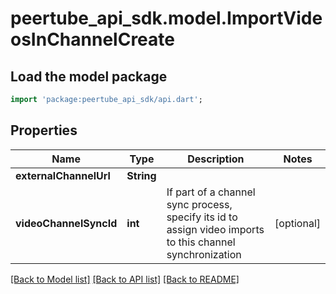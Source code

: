 # peertube_api_sdk.model.ImportVideosInChannelCreate

## Load the model package
```dart
import 'package:peertube_api_sdk/api.dart';
```

## Properties
Name | Type | Description | Notes
------------ | ------------- | ------------- | -------------
**externalChannelUrl** | **String** |  | 
**videoChannelSyncId** | **int** | If part of a channel sync process, specify its id to assign video imports to this channel synchronization | [optional] 

[[Back to Model list]](../README.md#documentation-for-models) [[Back to API list]](../README.md#documentation-for-api-endpoints) [[Back to README]](../README.md)


